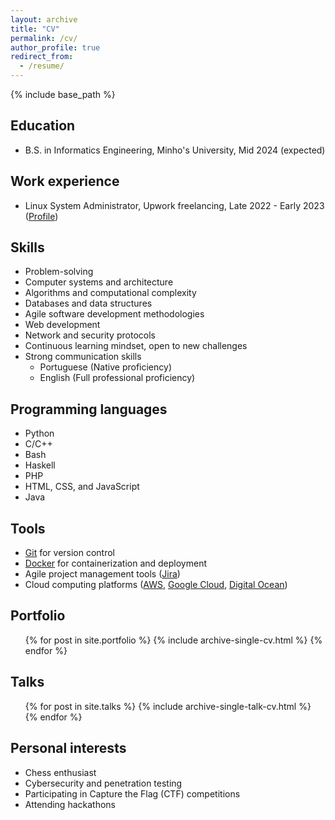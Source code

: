 ```yaml
---
layout: archive
title: "CV"
permalink: /cv/
author_profile: true
redirect_from:
  - /resume/
---
```


{% include base_path %}

## Education
* B.S. in Informatics Engineering, Minho's University, Mid 2024 (expected)

## Work experience
* Linux System Administrator, Upwork freelancing, Late 2022 - Early 2023 ([Profile](https://www.upwork.com/freelancers/~01b67be7638198db56))

<!--
* Fall 2015: Research Assistant
  * Github University
  * Duties included: Merging pull requests
  * Supervisor: Professor Hub
-->

## Skills
* Problem-solving
* Computer systems and architecture
* Algorithms and computational complexity
* Databases and data structures
* Agile software development methodologies
* Web development
* Network and security protocols
* Continuous learning mindset, open to new challenges
* Strong communication skills
  * Portuguese (Native proficiency)
  * English (Full professional proficiency)

## Programming languages
* Python
* C/C++
* Bash
* Haskell
* PHP
* HTML, CSS, and JavaScript
* Java

## Tools
* [Git](https://git-scm.com/) for version control
* [Docker](https://www.docker.com/) for containerization and deployment
* Agile project management tools ([Jira](https://www.atlassian.com/software/jira))
* Cloud computing platforms ([AWS](https://aws.amazon.com/), [Google Cloud](https://cloud.google.com/), [Digital Ocean](https://www.digitalocean.com/))

## Portfolio
<ul>{% for post in site.portfolio %}
  {% include archive-single-cv.html %}
{% endfor %}</ul>

## Talks
<ul>{% for post in site.talks %}
  {% include archive-single-talk-cv.html %}
{% endfor %}</ul>

## Personal interests
* Chess enthusiast
* Cybersecurity and penetration testing
* Participating in Capture the Flag (CTF) competitions
* Attending hackathons

<!--
Publications
======
  <ul>{% for post in site.publications %}
    {% include archive-single-cv.html %}
  {% endfor %}</ul>
-->

<!--
Teaching
======
  <ul>{% for post in site.teaching %}
    {% include archive-single-cv.html %}
  {% endfor %}</ul>
-->

<!--
Service and leadership
======
* Currently signed in to 43 different slack teams
-->
